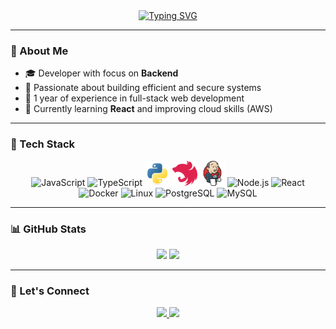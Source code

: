 <div align="center">
  <a href="https://readme-typing-svg.herokuapp.com/demo/">
    <img src="https://readme-typing-svg.herokuapp.com?font=Fira+Code&size=24&pause=1000&center=true&vCenter=true&color=00FFDD&width=800&lines=Hello%2C+my+name+is+Lucas+Silva+Rachor;Full-Stack+Developer;Backend+Focus+%7C+NestJS+%7C+Node.js+%7C+TypeScript;Welcome+to+my+GitHub!+%F0%9F%91%8B" alt="Typing SVG" />
  </a>
</div>

---

### 👋 About Me
- 🎓 Developer with focus on **Backend**
- 💼 Passionate about building efficient and secure systems
- 🚀 1 year of experience in full-stack web development
- 🌱 Currently learning **React** and improving cloud skills (AWS)

---

### 🧠 Tech Stack

<div align="center">
  <img src="https://cdn.jsdelivr.net/gh/devicons/devicon/icons/javascript/javascript-original.svg" height="40" width="40" alt="JavaScript" />
  <img src="https://cdn.jsdelivr.net/gh/devicons/devicon/icons/typescript/typescript-original.svg" height="40" width="40" alt="TypeScript" />
  <img src="https://github.com/devicons/devicon/blob/v2.16.0/icons/python/python-original.svg" height="40" width="40" alt="Python" />
  <img src="https://github.com/devicons/devicon/blob/v2.16.0/icons/nestjs/nestjs-original.svg" height="40" width="40" alt="NestJS" />
  <img src="https://github.com/devicons/devicon/blob/v2.16.0/icons/jenkins/jenkins-original.svg" height="40" width="40" alt="Jenkins" />
  <img src="https://cdn.jsdelivr.net/gh/devicons/devicon/icons/nodejs/nodejs-original.svg" height="40" width="40" alt="Node.js" />
  <img src="https://cdn.jsdelivr.net/gh/devicons/devicon/icons/react/react-original.svg" height="40" width="40" alt="React" />
  <img src="https://cdn.jsdelivr.net/gh/devicons/devicon/icons/docker/docker-original.svg" height="40" width="40" alt="Docker" />
  <img src="https://cdn.jsdelivr.net/gh/devicons/devicon/icons/linux/linux-original.svg" height="40" width="40" alt="Linux" />
  <img src="https://cdn.jsdelivr.net/gh/devicons/devicon/icons/postgresql/postgresql-original.svg" height="40" width="40" alt="PostgreSQL" />
  <img src="https://cdn.jsdelivr.net/gh/devicons/devicon/icons/mysql/mysql-original.svg" height="40" width="40" alt="MySQL" />
</div>

---

### 📊 GitHub Stats

<div align="center">
  <img width="47%" src="https://github-readme-stats.vercel.app/api?username=LucasRachor&show_icons=true&theme=material-palenight&count_private=true" />
  <img width="47%" src="https://github-readme-stats.vercel.app/api/top-langs/?username=LucasRachor&layout=compact&theme=material-palenight" />
</div>

---

### 🔗 Let's Connect

<div align="center">
  <a href="https://www.linkedin.com/in/lucas-rachor-16b52a292/">
    <img src="https://img.shields.io/badge/-LinkedIn-0077B5?style=for-the-badge&logo=linkedin&logoColor=white" />
  </a>
  <a href="mailto:lucas.rachor32@gmail.com">
    <img src="https://img.shields.io/badge/-Email-D14836?style=for-the-badge&logo=gmail&logoColor=white" />
  </a>
</div>
